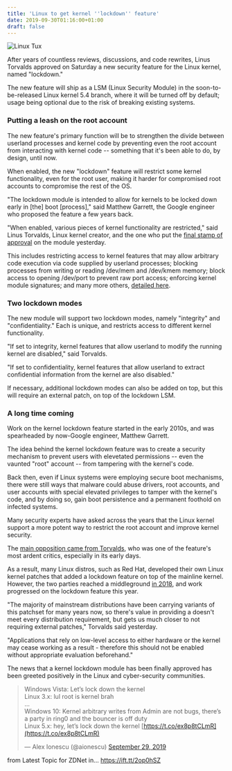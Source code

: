```yaml
---
title: 'Linux to get kernel ''lockdown'' feature'
date: 2019-09-30T01:16:00+01:00
draft: false
---
```


![Linux Tux](https://zdnet1.cbsistatic.com/hub/i/2019/09/29/48b231e1-e790-446c-899a-e5f53296387f/f5dec279f0fedc5badc32aae3fa7c967/tux.png)

After years of countless reviews, discussions, and code rewrites, Linus Torvalds approved on Saturday a new security feature for the Linux kernel, named "lockdown."

The new feature will ship as a LSM (Linux Security Module) in the soon-to-be-released Linux kernel 5.4 branch, where it will be turned off by default; usage being optional due to the risk of breaking existing systems.

### Putting a leash on the root account

The new feature's primary function will be to strengthen the divide between userland processes and kernel code by preventing even the root account from interacting with kernel code -- something that it's been able to do, by design, until now.

When enabled, the new "lockdown" feature will restrict some kernel functionality, even for the root user, making it harder for compromised root accounts to compromise the rest of the OS.

"The lockdown module is intended to allow for kernels to be locked down early in \[the\] boot \[process\]," said Matthew Garrett, the Google engineer who proposed the feature a few years back.

"When enabled, various pieces of kernel functionality are restricted," said Linus Torvalds, Linux kernel creator, and the one who put the [final stamp of approval](https://git.kernel.org/pub/scm/linux/kernel/git/torvalds/linux.git/commit/?id=aefcf2f4b58155d27340ba5f9ddbe9513da8286d) on the module yesterday.

This includes restricting access to kernel features that may allow arbitrary code execution via code supplied by userland processes; blocking processes from writing or reading /dev/mem and /dev/kmem memory; block access to opening /dev/port to prevent raw port access; enforcing kernel module signatures; and many more others, [detailed here](https://git.kernel.org/pub/scm/linux/kernel/git/torvalds/linux.git/patch/?id=aefcf2f4b58155d27340ba5f9ddbe9513da8286d).

### Two lockdown modes

The new module will support two lockdown modes, namely "integrity" and "confidentiality." Each is unique, and restricts access to different kernel functionality.

"If set to integrity, kernel features that allow userland to modify the running kernel are disabled," said Torvalds.

"If set to confidentiality, kernel features that allow userland to extract confidential information from the kernel are also disabled."

If necessary, additional lockdown modes can also be added on top, but this will require an external patch, on top of the lockdown LSM.

### A long time coming

Work on the kernel lockdown feature started in the early 2010s, and was spearheaded by now-Google engineer, Matthew Garrett.

The idea behind the kernel lockdown feature was to create a security mechanism to prevent users with elevetated permissions -- even the vaunted "root" account -- from tampering with the kernel's code.

Back then, even if Linux systems were employing secure boot mechanisms, there were still ways that malware could abuse drivers, root accounts, and user accounts with special elevated privileges to tamper with the kernel's code, and by doing so, gain boot persistence and a permanent foothold on infected systems.

Many security experts have asked across the years that the Linux kernel support a more potent way to restrict the root account and improve kernel security.

The [main opposition came from Torvalds](https://arstechnica.com/information-technology/2013/02/linus-torvalds-i-will-not-change-linux-to-deep-throat-microsoft/), who was one of the feature's most ardent critics, especially in its early days.

As a result, many Linux distros, such as Red Hat, developed their own Linux kernel patches that added a lockdown feature on top of the mainline kernel. However, the two parties reached a middleground [in 2018](https://lwn.net/Articles/751061/), and work progressed on the lockdown feature this year.

"The majority of mainstream distributions have been carrying variants of this patchset for many years now, so there's value in providing a doesn't meet every distribution requirement, but gets us much closer to not requiring external patches," Torvalds said yesterday.

"Applications that rely on low-level access to either hardware or the kernel may cease working as a result - therefore this should not be enabled without appropriate evaluation beforehand."

The news that a kernel lockdown module has been finally approved has been greeted positively in the Linux and cyber-security communities.

> Windows Vista: Let’s lock down the kernel  
> Linux 3.x: lul root is kernel brah  
> ...  
> Windows 10: Kernel arbitrary writes from Admin are not bugs, there’s a party in ring0 and the bouncer is off duty  
> Linux 5.x: hey, let’s lock down the kernel [https://t.co/ex8p8tCLmR](https://t.co/ex8p8tCLmR)
> 
> — Alex Ionescu (@aionescu) [September 29, 2019](https://twitter.com/aionescu/status/1178353010109321216?ref_src=twsrc%5Etfw)

  
  
from Latest Topic for ZDNet in... https://ift.tt/2op0hSZ